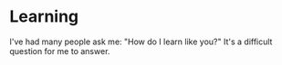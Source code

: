 # Learning
I've had many people ask me: "How do I learn like you?"
It's a difficult question for me to answer.

<!--stackedit_data:
eyJoaXN0b3J5IjpbLTk1NjM2ODA1MV19
-->